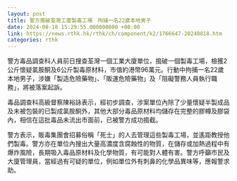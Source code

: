 ```yaml
---
layout: post
title: 警方搗破荃灣工廈製毒工場　拘捕一名22歲本地男子
date: 2024-08-18 15:29:55.000000000 +08:00
link: https://news.rthk.hk/rthk/ch/component/k2/1766647-20240818.htm
categories: rthk
---
```


警方毒品調查科人員前日搜查荃灣一個工業大廈單位，搗破一個製毒工場，檢獲2公斤懷疑氯胺酮及6公斤製毒原材料，市值約港幣96萬元。行動中拘捕一名22歲本地男子，涉嫌「製造危險藥物」、「販運危險藥物」及「阻礙警務人員執行職務」，將被落案起訴。

毒品調查科高級督察陳裕詠表示，經初步調查，涉案單位內除了少量懷疑半製成品及未被包裝的已製成氯胺酮外，其他大部分毒品原材料均儲存在完整的膠樽及膠袋內，相信在這批毒品未流出市面前，已被警方成功搗截。

警方表示，販毒集團會招募俗稱「死士」的人去管理這些製毒工場，並遙距教授他們製毒。警方亦在單位內搜出大量高濃度含腐蝕性的物質，在儲存或加熱過程中有爆炸風險，長期吸入毒品原材料及化學物質，有可能對人體有害。警方呼籲市民及大廈管理員，當經過有可疑的單位，例如單位外有刺鼻的化學品異味等，應報警求助。
